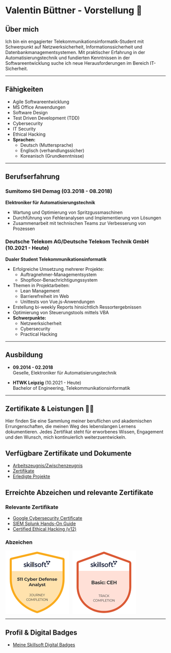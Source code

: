 # Valentin Büttner - Vorstellung 📝

## Über mich
Ich bin ein engagierter Telekommunikationsinformatik-Student mit Schwerpunkt auf Netzwerksicherheit, Informationssicherheit und Datenbankmanagementsystemen. Mit praktischer Erfahrung in der Automatisierungstechnik und fundierten Kenntnissen in der Softwareentwicklung suche ich neue Herausforderungen im Bereich IT-Sicherheit.

---

## Fähigkeiten
- Agile Softwareentwicklung  
- MS Office Anwendungen  
- Software Design  
- Test Driven Development (TDD)  
- Cybersecurity  
- IT Security  
- Ethical Hacking  
- **Sprachen:**  
  - Deutsch (Muttersprache)  
  - Englisch (verhandlungssicher)  
  - Koreanisch (Grundkenntnisse)  

---

## Berufserfahrung

### **Sumitomo SHI Demag** (03.2018 - 08.2018)  
**Elektroniker für Automatisierungstechnik**  
- Wartung und Optimierung von Spritzgussmaschinen  
- Durchführung von Fehleranalysen und Implementierung von Lösungen  
- Zusammenarbeit mit technischen Teams zur Verbesserung von Prozessen  

### **Deutsche Telekom AG/Deutsche Telekom Technik GmbH** (10.2021 - Heute)  
**Dualer Student Telekommunikationsinformatik**  
- Erfolgreiche Umsetzung mehrerer Projekte:
  - Auftragnehmer-Managementsystem  
  - Shopfloor-Benachrichtigungssystem  
- Themen in Projektarbeiten:
  - Lean Management  
  - Barrierefreiheit im Web  
  - Unittests von Vue.js-Anwendungen  
- Erstellung bi-weekly Reports hinsichtlich Ressortergebnissen  
- Optimierung von Steuerungstools mittels VBA  
- **Schwerpunkte:**
  - Netzwerksicherheit  
  - Cybersecurity  
  - Practical Hacking  

---

## Ausbildung
- **09.2014 - 02.2018**  
  Geselle, Elektroniker für Automatisierungstechnik  

- **HTWK Leipzig** (10.2021 - Heute)  
  Bachelor of Engineering, Telekommunikationsinformatik  

---

## Zertifikate & Leistungen 🌇🌟

Hier finden Sie eine Sammlung meiner beruflichen und akademischen Errungenschaften, die meinen Weg des lebenslangen Lernens dokumentieren. Jedes Zertifikat steht für erworbenes Wissen, Engagement und den Wunsch, mich kontinuierlich weiterzuentwickeln.

## Verfügbare Zertifikate und Dokumente

- [Arbeitszeugnis/Zwischenzeugnis](Arbeitszeugnis_Zwischenzeugnis.pdf)
- [Zertifikate](Certificates/)
- [Erledigte Projekte](Projekte/)

## Erreichte Abzeichen und relevante Zertifikate

### Relevante Zertifikate
- [Google Cybersecurity Certificate](Certificates/Google_Cybersecurity_Certificate.pdf)
- [SIEM Splunk Hands-On Guide](Certificates/SIEM_Splunk_Hands-On_Guide.pdf)
- [Certified Ethical Hacking (v12)](Certificates/Certified_Ethical_Hacking_(v12).pdf)

### Abzeichen
<div style="display: flex; gap: 10px;">
  <img src="Certificates/c7fb9695-aa1a-417c-8bbd-5085ba08b488.png" alt="Cyber Defense Analyst" width="200" />
  <img src="Certificates/e6a69f6f-2f44-4e43-8f23-b6ddc83b6a8b.png" alt="Basic: CEH" width="200" />
</div>

---

## Profil & Digital Badges

- [Meine Skillsoft Digital Badges](https://skillsoft.digitalbadges-eu.skillsoft.com/profile/eu-valentinbttner828344/wallet)
